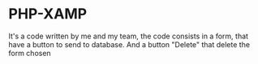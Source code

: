 # PHP-XAMP
It's a code written by me and my team, the code consists in a form, that have a button to send to database. And a button "Delete" that delete the form chosen
